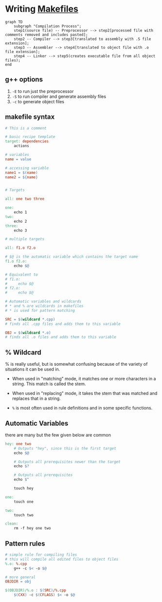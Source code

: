 # Writing [Makefiles](https://makefiletutorial.com/)

```mermaid
graph TD
    subgraph "Compilation Process";
    step1(source file) -- Preprocessor --> step2[processed file with comments removed and includes pasted];
    step2 -- Compiler --> step3[translated to assembly with .S file extension];
    step3 -- Assembler --> step4[translated to object file with .o file extension];
    step4 -- Linker --> step5(creates executable file from all object files);
end
```

## g++ options

1. `-E` to run just the preprocessor
2. `-S` to run compiler and generate assembly files
3. `-c` to generate object files

## makefile syntax

```makefile
# This is a comment

# basic recipe template
target: dependencies
    actions

# variables
name = value

# accessing variable
name1 = $(name)
name2 = ${name}
```

```makefile

# Targets

all: one two three

one:
    echo 1
two:
    echo 2
three:
    echo 3

# multiple targets

all: f1.o f2.o

# $@ is the automatic variable which contains the target name
f1.o f2.o:
    echo $@

# Equivalent to
# f1.o:
#     echo $@
# f2.o:
#     echo $@

# Automatic variables and wildcards
# * and % are wildcards in makefiles
# * is used for pattern matching

SRC = $(wildcard *.cpp)
# finds all .cpp files and adds them to this variable

OBJ = $(wildcard *.o)
# finds all .o files and adds them to this variable

```

## % Wildcard

% is really useful, but is somewhat confusing because of the variety of situations it can be used in.

- When used in "matching" mode, it matches one or more characters in a string. This match is called the stem.

- When used in "replacing" mode, it takes the stem that was matched and replaces that in a string.
- `%` is most often used in rule definitions and in some specific functions.

## Automatic Variables

there are many but the few given below are common

```makefile
hey: one two
    # Outputs "hey", since this is the first target
    echo $@

    # Outputs all prerequisites newer than the target
    echo $?

    # Outputs all prerequisites
    echo $^

    touch hey

one:
    touch one

two:
    touch two

clean:
    rm -f hey one two

```

## Pattern rules

```makefile
# simple rule for compiling files
# this will compile all edited files to object files
%.o: %.cpp
    g++ -c $< -o $@

# more general
OBJDIR = obj

$(OBJDIR)/%.o : $(SRC)/%.cpp
    $(CXX) -c $(CFLAGS) $< -o $@

```
